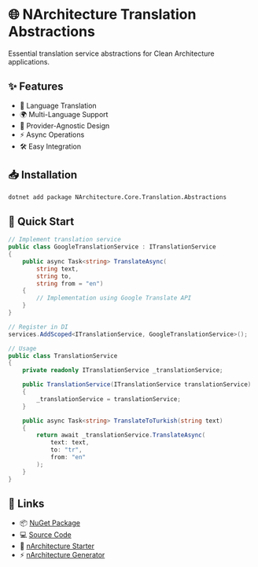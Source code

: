 # 🌐 NArchitecture Translation Abstractions

Essential translation service abstractions for Clean Architecture applications.

## ✨ Features

- 🔄 Language Translation
- 🌍 Multi-Language Support
- 🎯 Provider-Agnostic Design
- ⚡ Async Operations
- 🛠️ Easy Integration

## 📥 Installation

```bash
dotnet add package NArchitecture.Core.Translation.Abstractions
```

## 🚦 Quick Start

```csharp
// Implement translation service
public class GoogleTranslationService : ITranslationService
{
    public async Task<string> TranslateAsync(
        string text, 
        string to, 
        string from = "en")
    {
        // Implementation using Google Translate API
    }
}

// Register in DI
services.AddScoped<ITranslationService, GoogleTranslationService>();

// Usage
public class TranslationService
{
    private readonly ITranslationService _translationService;

    public TranslationService(ITranslationService translationService)
    {
        _translationService = translationService;
    }

    public async Task<string> TranslateToTurkish(string text)
    {
        return await _translationService.TranslateAsync(
            text: text,
            to: "tr",
            from: "en"
        );
    }
}
```

## 🔗 Links

- 📦 [NuGet Package](https://www.nuget.org/packages/NArchitecture.Core.Translation.Abstractions)
- 💻 [Source Code](https://github.com/kodlamaio-projects/nArchitecture.Core)
- 🚀 [nArchitecture Starter](https://github.com/kodlamaio-projects/nArchitecture)
- ⚡ [nArchitecture Generator](https://github.com/kodlamaio-projects/nArchitecture.Gen)
